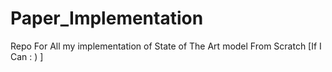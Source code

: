 # Paper_Implementation
Repo For All my implementation of State of The Art model From Scratch [If I Can : ) ]
